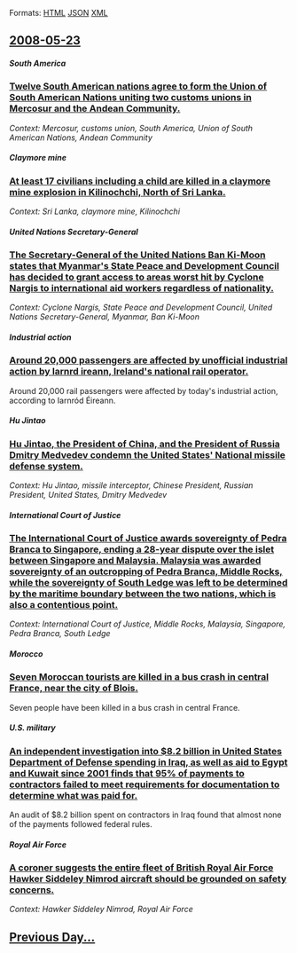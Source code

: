 
Formats: [HTML](2008/05/23/index.html)  [JSON](2008/05/23/index.json)  [XML](2008/05/23/index.xml)  

## [2008-05-23](/news/2008/05/23/index.md)

##### South America
### [ Twelve South American nations agree to form the Union of South American Nations uniting two customs unions in Mercosur and the Andean Community. ](/news/2008/05/23/twelve-south-american-nations-agree-to-form-the-union-of-south-american-nations-uniting-two-customs-unions-in-mercosur-and-the-andean-commu.md)
_Context: Mercosur, customs union, South America, Union of South American Nations, Andean Community_

##### Claymore mine
### [ At least 17 civilians including a child are killed in a claymore mine explosion in Kilinochchi, North of Sri Lanka. ](/news/2008/05/23/at-least-17-civilians-including-a-child-are-killed-in-a-claymore-mine-explosion-in-kilinochchi-north-of-sri-lanka.md)
_Context: Sri Lanka, claymore mine, Kilinochchi_

##### United Nations Secretary-General
### [ The Secretary-General of the United Nations Ban Ki-Moon states that Myanmar's State Peace and Development Council has decided to grant access to areas worst hit by Cyclone Nargis to international aid workers regardless of nationality. ](/news/2008/05/23/the-secretary-general-of-the-united-nations-ban-ki-moon-states-that-myanmar-s-state-peace-and-development-council-has-decided-to-grant-acce.md)
_Context: Cyclone Nargis, State Peace and Development Council, United Nations Secretary-General, Myanmar, Ban Ki-Moon_

##### Industrial action
### [ Around 20,000 passengers are affected by unofficial industrial action by Iarnrd ireann, Ireland's national rail operator. ](/news/2008/05/23/around-20-000-passengers-are-affected-by-unofficial-industrial-action-by-iarnrod-eireann-ireland-s-national-rail-operator.md)
Around 20,000 rail passengers were affected by today&#39;s industrial action, according to Iarnród Éireann.

##### Hu Jintao
### [ Hu Jintao, the President of China, and the President of Russia Dmitry Medvedev condemn the United States' National missile defense system. ](/news/2008/05/23/hu-jintao-the-president-of-china-and-the-president-of-russia-dmitry-medvedev-condemn-the-united-states-national-missile-defense-system.md)
_Context: Hu Jintao, missile interceptor, Chinese President, Russian President, United States, Dmitry Medvedev_

##### International Court of Justice
### [ The International Court of Justice awards sovereignty of Pedra Branca to Singapore, ending a 28-year dispute over the islet between Singapore and Malaysia. Malaysia was awarded sovereignty of an outcropping of Pedra Branca, Middle Rocks, while the sovereignty of South Ledge was left to be determined by the maritime boundary between the two nations, which is also a contentious point. ](/news/2008/05/23/the-international-court-of-justice-awards-sovereignty-of-pedra-branca-to-singapore-ending-a-28-year-dispute-over-the-islet-between-singapo.md)
_Context: International Court of Justice, Middle Rocks, Malaysia, Singapore, Pedra Branca, South Ledge_

##### Morocco
### [ Seven Moroccan tourists are killed in a bus crash in central France, near the city of Blois. ](/news/2008/05/23/seven-moroccan-tourists-are-killed-in-a-bus-crash-in-central-france-near-the-city-of-blois.md)
Seven people have been killed in a bus crash in central France.

##### U.S. military
### [ An independent investigation into $8.2 billion in United States Department of Defense spending in Iraq, as well as aid to Egypt and Kuwait since 2001 finds that 95% of payments to contractors failed to meet requirements for documentation to determine what was paid for. ](/news/2008/05/23/an-independent-investigation-into-8-2-billion-in-united-states-department-of-defense-spending-in-iraq-as-well-as-aid-to-egypt-and-kuwait.md)
An audit of $8.2 billion spent on contractors in Iraq found that almost none of the payments followed federal rules.

##### Royal Air Force
### [ A coroner suggests the entire fleet of British Royal Air Force Hawker Siddeley Nimrod aircraft should be grounded on safety concerns. ](/news/2008/05/23/a-coroner-suggests-the-entire-fleet-of-british-royal-air-force-hawker-siddeley-nimrod-aircraft-should-be-grounded-on-safety-concerns.md)
_Context: Hawker Siddeley Nimrod, Royal Air Force_

## [Previous Day...](/news/2008/05/22/index.md)

